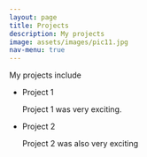 ```yaml
---
layout: page
title: Projects
description: My projects
image: assets/images/pic11.jpg
nav-menu: true
---
```


My projects include
- Project 1

  Project 1 was very exciting.
  
- Project 2
  
  Project 2 was also very exciting

